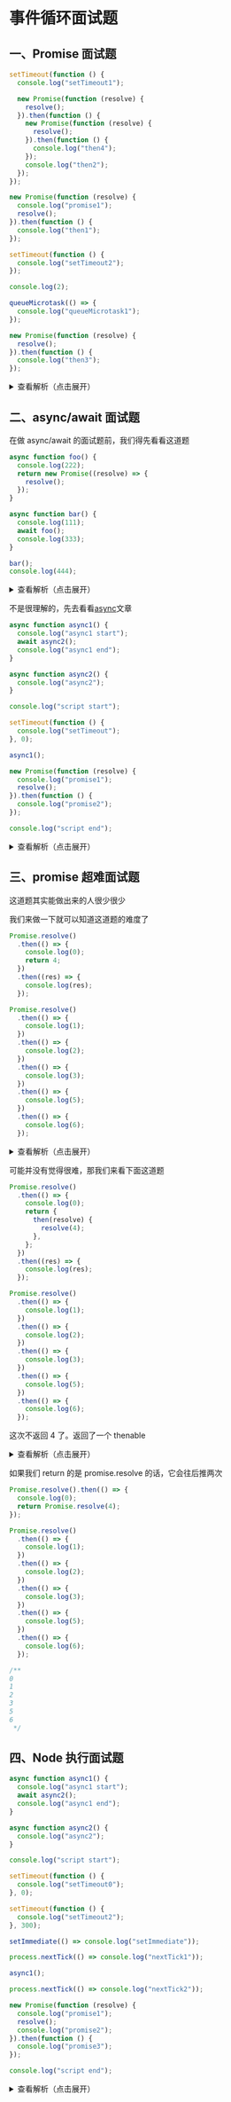# 事件循环面试题

## 一、Promise 面试题

```js
setTimeout(function () {
  console.log("setTimeout1");

  new Promise(function (resolve) {
    resolve();
  }).then(function () {
    new Promise(function (resolve) {
      resolve();
    }).then(function () {
      console.log("then4");
    });
    console.log("then2");
  });
});

new Promise(function (resolve) {
  console.log("promise1");
  resolve();
}).then(function () {
  console.log("then1");
});

setTimeout(function () {
  console.log("setTimeout2");
});

console.log(2);

queueMicrotask(() => {
  console.log("queueMicrotask1");
});

new Promise(function (resolve) {
  resolve();
}).then(function () {
  console.log("then3");
});
```

<details>
<summary>查看解析（点击展开）</summary>

```js
/**
promise1
2
then1
queueMicrotask1
then3
setTimeout1
then2
then4
setTimeout2
 */
```

我们还是通过画图的方式(更加直观)


执行 main script

1.  从上往下执行，遇到 setTimeout（宏任务）这里称为 s1 放入宏任务中
2.  遇到 new Promise（并不属于宏任务或者微任务）直接执行，打印 promise1，调用 resolve 方法，会把后面 then 方法里面的回调函数放入微任务中（Promise 的 then 回调）这里称为 then1(只是放入微任务中，并不是直接执行)
3.  setTimeout（宏任务）这里称为 s2 放入宏任务中
4.  打印 2
5.  queueMicrotask（微任务）放入微任务中（q1）
6.  new Promise 立即执行，调用 resolve 方法，将 then 里的回调函数放入微任务中（then3）

main script 就执行完了，接下来执行微任务

1.  执行 then1：打印 then1
2.  执行 q1：打印 queueMicrotask1
3.  执行 then3,打印 then3

微任务就执行完了，接下来执行宏任务

1. 执行 s1：打印 setTimeout1，new promise 直接执行，调用 resolve 方法，将 then 里的回调放入微任务中（then4），打印 then2
2. 执行了一次宏任务后，会去检查微任务中是否有任务需要执行，微任务中有 then4，执行 then4，打印 then4
3. 执行 s2：打印 setTimeout2

</details>

## 二、async/await 面试题

在做 async/await 的面试题前，我们得先看看这道题

```js
async function foo() {
  console.log(222);
  return new Promise((resolve) => {
    resolve();
  });
}

async function bar() {
  console.log(111);
  await foo();
  console.log(333);
}

bar();
console.log(444);
```

<details>
<summary>查看解析（点击展开）</summary>

```js
/**
111
222
444
333
 */
```

1.  执行 bar 函数（默认执行一个异步函数是跟普通的函数是一样的）打印 111
2.  执行 foo 函数（你不要觉得它在 await 后面就不会执行），打印 222，返回一个 promise
3.  打印 444(为什么不是打印 333，在 async 的文章中说过，这 333 其实是在 foo 调用了 then 以后才会执行
4.  打印 333

</details>

不是很理解的，先去看看[async](javascript/es-next/es8?id=_63-await关键字)文章

```js
async function async1() {
  console.log("async1 start");
  await async2();
  console.log("async1 end");
}

async function async2() {
  console.log("async2");
}

console.log("script start");

setTimeout(function () {
  console.log("setTimeout");
}, 0);

async1();

new Promise(function (resolve) {
  console.log("promise1");
  resolve();
}).then(function () {
  console.log("promise2");
});

console.log("script end");
```

<details>
<summary>查看解析（点击展开）</summary>

```js
/**
script start
async1 start
async2
promsie1
script end
async1 end
promise2
setTimeout
 */
```


执行 main script

1.  打印 script start
2.  setTimeout 放入宏任务中
3.  调用 async1 函数，打印 async1 start，调用 async2 函数，打印 async2，返回一个 promise，resolve 的值是 undefined，把 async1 end 放入微任务中
4.  new promise 直接执行，打印 promise1，调用 resolve 方法，将 then 里的回调放入微任务中
5.  打印 script end

main script 就执行完了，接下来执行微任务

1.  打印 async1 end
2.  打印 promise2

微任务就执行完了，接下来执行宏任务

1.  打印 setTimeout

</details>

## 三、promise 超难面试题

这道题其实能做出来的人很少很少

我们来做一下就可以知道这道题的难度了

```js
Promise.resolve()
  .then(() => {
    console.log(0);
    return 4;
  })
  .then((res) => {
    console.log(res);
  });

Promise.resolve()
  .then(() => {
    console.log(1);
  })
  .then(() => {
    console.log(2);
  })
  .then(() => {
    console.log(3);
  })
  .then(() => {
    console.log(5);
  })
  .then(() => {
    console.log(6);
  });
```

<details>
<summary>查看解析（点击展开）</summary>

```js
/**
0
1
4
2
3
5
6
 */
```

1.  将 0，return 4 放入微任务中
2.  将 1 放入微任务中
3.  打印 0，return 4（相对于 resolve（4））（then 里面 return 值会被作为新的 promise 的 resolve 值在下一次链式调用的 then 里面拿到结果的），将 then 打印 res 放入微任务
4.  打印 1，return undefined（then 里面 return 值会被作为新的 promise 的 resolve 值在下一次链式调用的 then 里面拿到结果的），将 then 里面的 2 放入微任务
5.  打印 4，因为微任务前面还有个 4 队列，然后 return undefined（then 里面 return 值会被作为新的 promise 的 resolve 值在下一次链式调用的 then 里面拿到结果的），将 then 里的 3 放入队列

依次类推。。。

</details>

可能并没有觉得很难，那我们来看下面这道题

```js
Promise.resolve()
  .then(() => {
    console.log(0);
    return {
      then(resolve) {
        resolve(4);
      },
    };
  })
  .then((res) => {
    console.log(res);
  });

Promise.resolve()
  .then(() => {
    console.log(1);
  })
  .then(() => {
    console.log(2);
  })
  .then(() => {
    console.log(3);
  })
  .then(() => {
    console.log(5);
  })
  .then(() => {
    console.log(6);
  });
```

这次不返回 4 了。返回了一个 thenable

<details>
<summary>查看解析（点击展开）</summary>

```js
/**
0
1
2
4
3
5
6
 */
```

按理来说，一个是和 return 4 差不多的，但是这里打印的结果不同

如果你这里 return 是一个 thenable，它会多加一次微任务（相对于它会往后推一次）

但是它为什么会往后推喃？你会发现 thenable 是一个函数，这里我们并没有在函数里面做什么操作，如果在函数里面我们做了大量的耗时操作的话，它就会一直堵塞在这里，后面的代码就不会执行了，所以它就往后推迟了一下（当然这是我的猜测）

</details>

如果我们 return 的是 promise.resolve 的话，它会往后推两次

```js
Promise.resolve().then(() => {
  console.log(0);
  return Promise.resolve(4);
});

Promise.resolve()
  .then(() => {
    console.log(1);
  })
  .then(() => {
    console.log(2);
  })
  .then(() => {
    console.log(3);
  })
  .then(() => {
    console.log(5);
  })
  .then(() => {
    console.log(6);
  });

/**
0
1
2
3
5
6
 */
```

## 四、Node 执行面试题

```js
async function async1() {
  console.log("async1 start");
  await async2();
  console.log("async1 end");
}

async function async2() {
  console.log("async2");
}

console.log("script start");

setTimeout(function () {
  console.log("setTimeout0");
}, 0);

setTimeout(function () {
  console.log("setTimeout2");
}, 300);

setImmediate(() => console.log("setImmediate"));

process.nextTick(() => console.log("nextTick1"));

async1();

process.nextTick(() => console.log("nextTick2"));

new Promise(function (resolve) {
  console.log("promise1");
  resolve();
  console.log("promise2");
}).then(function () {
  console.log("promise3");
});

console.log("script end");
```

<details>
<summary>查看解析（点击展开）</summary>

```js
/**
script start
async1 start
async2
promise1
promise2
script end
nextTick1
nextTick2
async1 end
promise3
setTimeout0
setImmediate
setTimeout2
 */
```


执行 main script

1.  打印 script start
2.  setTimeout0 放入宏任务中放入宏任务里的 timer queue 队列中
3.  setTimeout2 在 300ms 后放入宏任务里的 timer queue 队列中
4.  setImmediate 放入宏任务里的 check queue 队列中
5.  nextTick1 放入微任务里的 next tick queue 队列中
6.  调用 async1 函数，打印 async1 start，调用 async2，打印 async2，将 async1 end 放入微任务里的 other queue 队列中
7.  nextTick2 放入微任务里的 next tick queue 队列中
8.  new promise 直接执行，打印 promise1，调用 resolve 方法，将 promise3 放入微任务里的 other queue 队列中，打印 promise2
9.  打印 script end

main script 就执行完了，接下来执行微任务
先执行 next tick queue 队列

1.  打印 nextTick1
2.  打印 nextTick2
    再执行 next tick queue 队列
3.  打印 async1 end
4.  打印 promise3

微任务就执行完了，接下来执行宏任务
先执行 timer queue 队列

1.  打印 setTimeout0
    再执行 check queue 队列
2.  打印 setImmediate

最后打印 setTimeout2（因为它是 300ms 后才会被加入到 next tick queue 队列）

</details>
